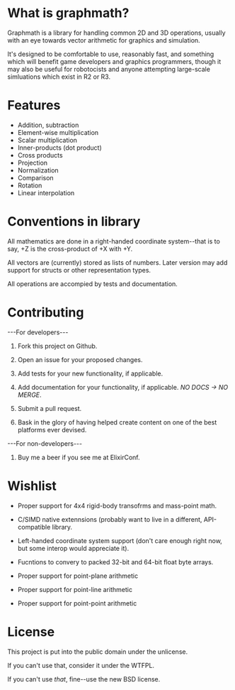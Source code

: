 What is graphmath?
===================

Graphmath is a library for handling common 2D and 3D operations, usually with an eye towards vector arithmetic for graphics and simulation.

It's designed to be comfortable to use, reasonably fast, and something which will benefit game developers and graphics programmers, though it may also be useful for robotocists and anyone attempting large-scale simluations which exist in R2 or R3.

Features
========

* Addition, subtraction
* Element-wise multiplication
* Scalar multiplication
* Inner-products (dot product)
* Cross products
* Projection
* Normalization
* Comparison
* Rotation
* Linear interpolation


Conventions in library
======================

All mathematics are done in a right-handed coordinate system--that is to say, +Z is the cross-product of +X with +Y.

All vectors are (currently) stored as lists of numbers. Later version may add support for structs or other representation types.

All operations are accompied by tests and documentation.

Contributing
============

---For developers---

1. Fork this project on Github.

2. Open an issue for your proposed changes.

3. Add tests for your new functionality, if applicable.

4. Add documentation for your functionality, if applicable. *NO DOCS -> NO MERGE*.

5. Submit a pull request.

6. Bask in the glory of having helped create content on one of the best platforms ever devised.

---For non-developers---

1. Buy me a beer if you see me at ElixirConf.

Wishlist
========

* Proper support for 4x4 rigid-body transofrms and mass-point math.

* C/SIMD native extennsions (probably want to live in a different, API-compatible library.

* Left-handed coordinate system support (don't care enough right now, but some interop would appreciate it).

* Fucntions to convery to packed 32-bit and 64-bit float byte arrays.

* Proper support for point-plane arithmetic

* Proper support for point-line arithmetic

* Proper support for point-point arithmetic

License
=======

This project is put into the public domain under the unlicense.

If you can't use that, consider it under the WTFPL.

If you can't use *that*, fine--use the new BSD license.

